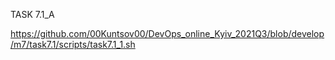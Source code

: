 TASK 7.1_A

https://github.com/00Kuntsov00/DevOps_online_Kyiv_2021Q3/blob/develop/m7/task7.1/scripts/task7.1_1.sh
